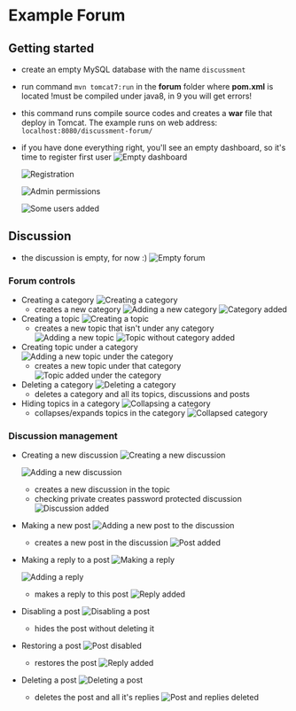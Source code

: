 # Example Forum
## Getting started
 - create an empty MySQL database with the name `discussment`

 - run command `mvn tomcat7:run` in the __forum__ folder where __pom.xml__ is located
   !must be compiled under java8, in 9 you will get errors!

 - this command runs compile source codes and creates a __war__ file that deploy in Tomcat. The example runs on web address: `localhost:8080/discussment-forum/`

 - if you have done everything right, you'll see an empty dashboard, so it's time to register first user
   ![Empty dashboard](./docs/images/dashboard-empty.png)
   
   ![Registration](./docs/images/registration.png) 
   
   ![Admin permissions](./docs/images/reg-admin.png)
   
   ![Some users added](./docs/images/dashboard.png)

## Discussion
 - the discussion is empty, for now :)
 ![Empty forum](./docs/images/forum-empty.png)

### Forum controls
   - Creating a category
    ![Creating a category](./docs/images/forum-hl-ccat.png)
     - creates a new category
       ![Adding a new category](./docs/images/category-new.png)
       ![Category added](./docs/images/category.png)
   - Creating a topic
    ![Creating a topic](./docs/images/forum-hl-ctop.png)
     - creates a new topic that isn't under any category
       ![Adding a new topic](./docs/images/topic-new.png)
       ![Topic without category added](./docs/images/topic-standalone.png)
   - Creating topic under a category
    ![Adding a new topic under the category](./docs/images/category-hl-ctop.png)
     - creates a new topic under that category
       ![Topic added under the category](./docs/images/topic-undercat.png)
   - Deleting a category
    ![Deleting a category](./docs/images/category-hl-delete.png)
     - deletes a category and all its topics, discussions and posts
   - Hiding topics in a category
    ![Collapsing a category](./docs/images/category-hl-ce.png)
     - collapses/expands topics in the category 
      ![Collapsed category](./docs/images/category-collapsed.png)
  

### Discussion management
    
   - Creating a new discussion 
    ![Creating a new discussion](./docs/images/topic-hl-cdisc.png)
    
     ![Adding a new discussion](./docs/images/discussion-new.png) 
     - creates a new discussion in the topic
     - checking private creates password protected discussion
       ![Discussion added](./docs/images/discussion.png)
   - Making a new post 
    ![Adding a new post to the discussion](./docs/images/post-new.png)
     - creates a new post in the discussion
       ![Post added](./docs/images/post-done.png)
   - Making a reply to a post 
    ![Making a reply](./docs/images/post-hl-reply.png)
     
     ![Adding a reply](./docs/images/post-new-reply.png) 
     - makes a reply to this post
       ![Reply added](./docs/images/post-reply.png)
   - Disabling a post
    ![Disabling a post](./docs/images/post-hl-disable.png)
     - hides the post without deleting it 
   - Restoring a post 
    ![Post disabled](./docs/images/post-hl-enable.png)
     - restores the post
       ![Reply added](./docs/images/post-reply.png)
   - Deleting a post
    ![Deleting a post](./docs/images/post-hl-delete.png)
     - deletes the post and all it's replies
       ![Post and replies deleted](./docs/images/post-deleted.png)

